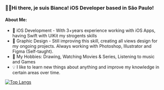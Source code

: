 ### ✌🏽Hi there, je suis Bianca! iOS Developer based in São Paulo!

#### About Me:
- 🍎 iOS Development - With 3+years experience working with iOS Apps, having Swift with UIKit my strogents skills
- 🎨 Graphic Design - Still improving this skill, creating all views design for my ongoing projects. Always working with Photoshop, Illustrator and Figma (Self-taught).
- 🎯 My Hobbies: Drawing, Watching Movies & Series, Listening to music and Games
- 💡 I like to learn new things about anything and improve my knowledge in certain areas over time.

[![Top Langs](https://github-readme-stats.vercel.app/api/top-langs/?username=la-ferreira-bianca&layout=donut)](https://github.com/anuraghazra/github-readme-stats)
<!--
**la-ferreira-bianca/la-ferreira-bianca** is a ✨ _special_ ✨ repository because its `README.md` (this file) appears on your GitHub profile.

Here are some ideas to get you started:

- 🔭 I’m currently working on ...
- 🌱 I’m currently learning ...
- 👯 I’m looking to collaborate on ...
- 🤔 I’m looking for help with ...
- 💬 Ask me about ...
- 📫 How to reach me: ...
- 😄 Pronouns: ...
- ⚡ Fun fact: ...
-->
